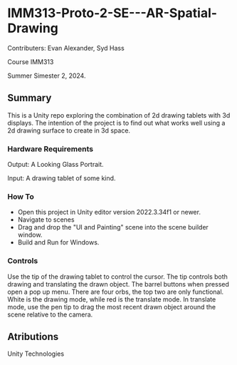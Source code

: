 # IMM313-Proto-2-SE---AR-Spatial-Drawing

Contributers: Evan Alexander, Syd Hass

Course IMM313

Summer Simester 2, 2024.

## Summary
This is a Unity repo exploring the combination of 2d drawing tablets with 3d displays. The intention of the project is to find out what works well using a 2d drawing surface to create in 3d space.

### Hardware Requirements
Output: A Looking Glass Portrait.

Input: A drawing tablet of some kind.

### How To
- Open this project in Unity editor version 2022.3.34f1 or newer.
- Navigate to scenes
- Drag and drop the "UI and Painting" scene into the scene builder window.
- Build and Run for Windows.

### Controls
Use the tip of the drawing tablet to control the cursor. The tip controls both drawing and translating the drawn object. The barrel buttons when pressed open a pop up menu. There are four orbs, the top two are only functional. White is the drawing mode, while red is the translate mode. In translate mode, use the pen tip to drag the most recent drawn object around the scene relative to the camera.

## Atributions
Unity Technologies
